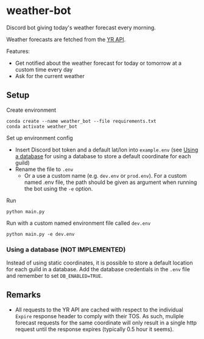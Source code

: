 # weather-bot

Discord bot giving today's weather forecast every morning. 

Weather forecasts are fetched from the [YR API](https://developer.yr.no/). 

Features:
- Get notified about the weather forecast for today or tomorrow at a custom time every day
- Ask for the current weather

## Setup

Create environment 
```
conda create --name weather_bot --file requirements.txt 
conda activate weather_bot
``` 

Set up environment config
- Insert Discord bot token and a default lat/lon into `example.env` (see [Using a database](using-a-database-not-implemented) for using a database to store a default coordinate for each guild)
- Rename the file to `.env`  
    - Or a use a custom name (e.g. `dev.env` or `prod.env`). For a custom named .env file, the path should be given as argument when running the bot using the `-e` option. 

Run
```
python main.py
```
Run with a custom named environment file called `dev.env` 
```
python main.py -e dev.env
```

### Using a database (NOT IMPLEMENTED)
Instead of using static coordinates, it is possible to store a default location for each guild in a database. Add the database credentials in the `.env` file and remember to set `DB_ENABLED=TRUE`. 


## Remarks
- All requests to the YR API are cached with respect to the individual `Expire` response header to comply with their TOS. As such, muliple forecast requests for the same coordinate will only result in a single http request until the response expires (typically 0.5 hour it seems). 



